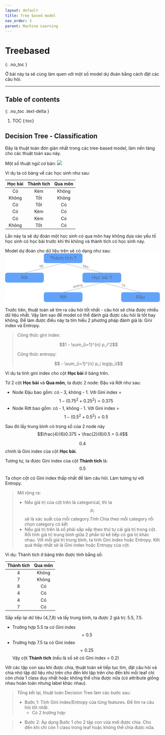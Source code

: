 ```yaml
---
layout: default
title: Tree based model
nav_order: 3
parent: Machine Learning
---
```


# Treebased 
{: .no_toc }

Ở bài này ta sẽ cùng làm quen với một số model dự đoán bằng cách đặt các câu hỏi.

<hr/>

## Table of contents
{: .no_toc .text-delta }

1. TOC
{:toc}

## Decision Tree - Classification
Đây là thuật toán đơn giản nhất trong các tree-based model, làm nền tảng cho các thuật toán sau này.

Một số thuật ngữ cơ bản:
![](https://miro.medium.com/max/592/0*X-UrBzBeKMnoTY6H.png)


Ví dụ ta có bảng về các học sinh như sau:

| Học bài | Thành tích | Qua môn |
|:-------:|:----------:|:-------:|
| Có | Kém | Không |
| Không | Tốt | Không |
| Có | Tốt | Có |
| Có | Kém | Có |
| Có | Kém | Có |
| Không | Tốt | Có |

Lần này ta sẽ dự đoán một học sinh có qua môn hay không dựa vào yếu tố học sinh có học bài trước khi thi không và thành tích có học sinh này.

Model dự đoán cho dữ liệu trên sẽ có dạng như sau:
![](/assets/images/tree.png)

Trước tiên, thuật toán sẽ tìm ra câu hỏi tốt nhất - câu hỏi sẽ chia được nhiều dữ liệu nhất. Vậy làm sao để model có thể đánh giá được câu hỏi là tốt hay không. Để làm được điều này ta tìm hiểu 2 phương pháp đánh giá là: Gini index và Entropy.


>Công thức gini index: 
>
>$$1 - \sum_{i=1}^{n} p_i^2$$ 
>
>Công thức entropy:
>
>$$ - \sum_{i=1}^{n} p_i log(p_i)$$ 

Ví dụ ta tính gini index cho cột **Học bài** ở bảng trên.

Từ 2 cột **Học bài** và **Qua môn**, ta được 2 node: Đậu và Rớt như sau:
- Node Đậu bao gồm: có - 3, không - 1. Với Gini index = $$1 -(0.75^2 + 0.25^2) = 0.375$$
- Node Rớt bao gồm: có - 1, không - 1. Với Gini index = $$1 -(0.5^2 + 0.5^2) = 0.5$$

Sau đó lấy trung bình có trọng số của 2 node này $$\frac{4}{6}0.375 + \frac{2}{6}0.5 = 0.4$$

$$0.4$$ chính là Gini index của cột **Học bài**. 

Tương tự, ta được Gini index của cột **Thành tích** là: $$0.5$$

Ta chọn cột có Gini index thấp nhất để làm câu hỏi. Làm tương tự với Entropy.

> Mở rộng ra:
> - Nếu giá trị của cột trên là categorical, thì ta $$p_i$$ sẽ là xác suất của mỗi category.Tính Chia theo mỗi category rồi chọn category có kết
> - Nếu giá trị trên là số phải sắp xếp theo thứ tự cái giá trị trong cột. Rồi tính giá trị trung bình giữa 2 phần tử kế tiếp có giá trị khác nhau. Với mỗi giá trị trung bình, ta tính Gini index hoặc Entropy. Kết quả thấp nhất sẽ là Gini index hoặc Entropy của cột.

Ví dụ:
Thành tích ở bảng trên được tính bằng số:

| Thành tích | Qua môn |
|:----------:|:-------:|
| 4 | Không |
| 7 | Không |
| 8 | Có |
| 4 | Có |
| 4 | Có |
| 7 | Có |

Sắp xếp lại dữ liệu (4,7,8) và lấy trung bình, ta được 2 giá trị: 5.5, 7.5.
- Trường hợp 5.5 ta có Gini index $$=0.5$$  
- Trường hợp 7.5 ta có Gini index $$=0.25$$
Vậy cột **Thành tích** (nếu là số sẽ có Gini index = 0.2)

Với các tập con sau khi được chia, thuật toán sẽ tiếp tục tìm, đặt câu hỏi và chia nhỏ tập dữ liệu như trên cho đến khi tập trên cho đến khi mỗi leaf chỉ còn chứa 1 class duy nhất hoặc không thể chia được nữa (có attribute giống nhau hoàn toàn nhưng label khác nhau).

>Tổng kết lại, thuật toán Decision Tree làm các bước sau:
> - Bước 1: Tính Gini index/Entropy của từng features. Để tìm ra câu hỏi tốt nhất.
>   - Có 2 trường hợp:
      
> - Bước 2: Áp dụng Bước 1 cho 2 tập con vừa mới được chia. Cho đến khi chỉ còn 1 class trong leaf hoặc không thể chia được nữa.
